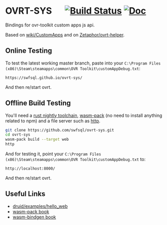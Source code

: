 # OVRT-SYS &emsp; [![Build Status]][actions] [![Doc]][docurl]

[build status]: https://img.shields.io/github/workflow/status/swfsql/ovrt-sys/Rust/master
[actions]: https://github.com/swfsql/ovrt-sys/actions?query=branch%3Amaster
[doc]: https://img.shields.io/badge/-doc-brightgreen
[docurl]: https://swfsql.github.io/ovrt-sys/doc/ovrt_sys/index.html

Bindings for ovr-toolkit custom apps js api.

Based on [wiki/CustomApps](http://wiki.ovrtoolkit.co.uk/index.php?title=CustomApps&oldid=390)
and on [Zetaphor/ovrt-helper](https://github.com/Zetaphor/ovrt-helper/blob/524815728c19d431431f2f7a9a6e3ca7a6a19691/ovrt-helper.js).

## Online Testing

To test the latest working master branch, paste into your `C:\Program Files (x86)\Steam\steamapps\common\OVR Toolkit\customAppDebug.txt`:

```
https://swfsql.github.io/ovrt-sys/
```

And then re/start ovrt.

## Offline Build Testing

You'll need a [rust nightly toolchain](https://www.rust-lang.org/tools/install), [wasm-pack](https://rustwasm.github.io/docs/wasm-pack/prerequisites/index.html) (no need to install anything related to npm) and a file server such as [http](https://github.com/thecoshman/http#installation).

```bash
git clone https://github.com/swfsql/ovrt-sys.git
cd ovrt-sys
wasm-pack build --target web
http
```

And for testing it, point your `C:\Program Files (x86)\Steam\steamapps\common\OVR Toolkit\customAppDebug.txt` to:

```
http://localhost:8000/
```

And then re/start ovrt.

## Useful Links

- [druid/examples/hello_web](https://github.com/linebender/druid/tree/master/druid/examples/hello_web)
- [wasm-pack book](https://rustwasm.github.io/docs/wasm-pack/)
- [wasm-bindgen book](https://rustwasm.github.io/docs/wasm-bindgen/)

